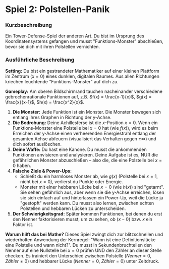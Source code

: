 # Spiel 2: Polstellen-Panik

### Kurzbeschreibung

Ein Tower-Defense-Spiel der anderen Art. Du bist im Ursprung des Koordinatensystems gefangen und musst "Funktions-Monster" abschießen, bevor sie dich mit ihren Polstellen vernichten.

### Ausführliche Beschreibung

**Setting:** Du bist ein gestrandeter Mathematiker auf einer kleinen Plattform im Zentrum ($x=0$) eines dunklen, digitalen Raumes. Aus allen Richtungen kriechen leuchtende "Funktions-Monster" auf dich zu.

**Gameplay:**
Am oberen Bildschirmrand tauchen nacheinander verschiedene gebrochenrationale Funktionen auf, z.B. $f(x) = \frac{x-1}{x}$, $g(x) = \frac{x}{x-1}$, $h(x) = \frac{x^2}{x}$.

1. **Die Monster:** Jede Funktion ist ein Monster. Die Monster bewegen sich entlang ihres Graphen in Richtung der y-Achse.
2. **Die Bedrohung:** Deine Achillesferse ist die $x$-Position $x=0$. Wenn ein Funktions-Monster eine Polstelle bei $x=0$ hat (wie $f(x)$), wird es beim Erreichen der y-Achse einen verheerenden Energiestrahl entlang der gesamten Achse abfeuern (visualisiert das Verhalten gegen $\pm\infty$) und dich sofort auslöschen.
3. **Deine Waffe:** Du hast eine Kanone. Du musst die ankommenden Funktionen anvisieren und analysieren. Deine Aufgabe ist es, NUR die gefährlichen Monster abzuschießen – also die, die eine Polstelle bei $x=0$ haben.
4. **Falsche Ziele & Power-Ups:**
   - Schießt du ein harmloses Monster ab, wie $g(x)$ (Polstelle bei $x=1$, nicht bei $x=0$), verlierst du Punkte oder Energie.
   - Monster mit einer hebbaren Lücke bei $x=0$ (wie $h(x)$) sind "getarnt". Sie sehen gefährlich aus, aber wenn sie die y-Achse erreichen, lösen sie sich einfach auf und hinterlassen ein Power-Up, weil die Lücke ja "gestopft" werden kann. Du musst also lernen, zwischen echten Polstellen und hebbaren Lücken zu unterscheiden.
5. **Der Schwierigkeitsgrad:** Später kommen Funktionen, bei denen du erst den Nenner faktorisieren musst, um zu sehen, ob $(x-0)$ bzw. $x$ ein Faktor ist.

**Warum hilft das bei Mathe?**
Dieses Spiel zwingt dich zur blitzschnellen und wiederholten Anwendung der Kernregel: "Wann ist eine Definitionslücke eine Polstelle und wann nicht?". Du musst in Sekundenbruchteilen den Nenner auf eine Nullstelle bei $x=0$ prüfen UND den Zähler an dieser Stelle checken. Es trainiert den Unterschied zwischen Polstelle ($Nenner=0$, $Zähler \neq 0$) und hebbarer Lücke ($Nenner=0$, $Zähler=0$) unter Zeitdruck.
